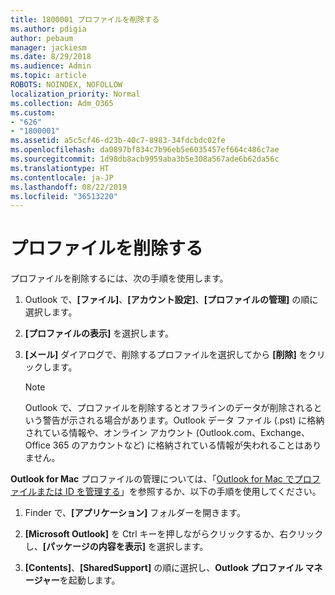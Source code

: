 ```yaml
---
title: 1800001 プロファイルを削除する
ms.author: pdigia
author: pebaum
manager: jackiesm
ms.date: 8/29/2018
ms.audience: Admin
ms.topic: article
ROBOTS: NOINDEX, NOFOLLOW
localization_priority: Normal
ms.collection: Adm_O365
ms.custom:
- "626"
- "1800001"
ms.assetid: a5c5cf46-d23b-40c7-8983-34fdcbdc02fe
ms.openlocfilehash: da0897bf834c7b96eb5e6035457ef664c486c7ae
ms.sourcegitcommit: 1d98db8acb9959aba3b5e308a567ade6b62da56c
ms.translationtype: HT
ms.contentlocale: ja-JP
ms.lasthandoff: 08/22/2019
ms.locfileid: "36513220"
---
```

# <a name="delete-a-profile"></a>プロファイルを削除する

プロファイルを削除するには、次の手順を使用します。
  
1. Outlook で、**[ファイル]**、**[アカウント設定]**、**[プロファイルの管理]** の順に選択します。

2. **[プロファイルの表示]** を選択します。

3. **[メール]** ダイアログで、削除するプロファイルを選択してから **[削除]** をクリックします。

    > [!NOTE]
    > Outlook で、プロファイルを削除するとオフラインのデータが削除されるという警告が示される場合があります。Outlook データ ファイル (.pst) に格納されている情報や、オンライン アカウント (Outlook.com、Exchange、Office 365 のアカウントなど) に格納されている情報が失われることはありません。
  
**Outlook for Mac** プロファイルの管理については、「[Outlook for Mac でプロファイルまたは ID を管理する](https://support.office.com/article/fed2a955-74df-4a24-bef6-78a426958c4c.aspx)」を参照するか、以下の手順を使用してください。
  
1. Finder で、**[アプリケーション]** フォルダーを開きます。

2. **[Microsoft Outlook]** を Ctrl キーを押しながらクリックするか、右クリックし、**[パッケージの内容を表示]** を選択します。

3. **[Contents]**、**[SharedSupport]** の順に選択し、**Outlook プロファイル マネージャー**を起動します。
